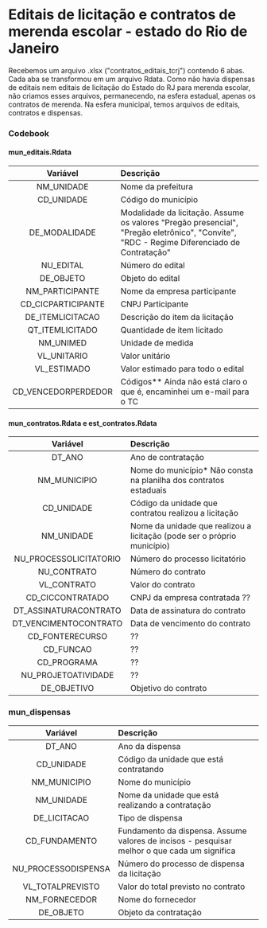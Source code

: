 # Editais de licitação e contratos de merenda escolar - estado do Rio de Janeiro

Recebemos um arquivo .xlsx ("contratos_editais_tcrj") contendo 6 abas. Cada aba se transformou em um arquivo Rdata. Como não havia dispensas de editais nem editais de licitação do Estado do RJ para merenda escolar, não criamos esses arquivos, permanecendo, na esfera estadual, apenas os contratos de merenda. Na esfera municipal, temos arquivos de editais, contratos e dispensas.

### Codebook

#### mun_editais.Rdata

| Variável | Descrição|
|:--:|:--|
|NM_UNIDADE| Nome da prefeitura |
|CD_UNIDADE| Código do município |
|DE_MODALIDADE| Modalidade da licitação. Assume os valores "Pregão presencial", "Pregão eletrônico", "Convite", "RDC - Regime Diferenciado de Contratação"|
|NU_EDITAL| Número do edital |
|DE_OBJETO| Objeto do edital |
|NM_PARTICIPANTE| Nome da empresa participante |
|CD_CICPARTICIPANTE| CNPJ Participante |
|DE_ITEMLICITACAO| Descrição do item da licitação |
|QT_ITEMLICITADO| Quantidade de item licitado |
|NM_UNIMED| Unidade de medida |
|VL_UNITARIO| Valor unitário |
|VL_ESTIMADO| Valor estimado para todo o edital |
|CD_VENCEDORPERDEDOR| Códigos** Ainda não está claro o que é, encaminhei um e-mail para o TC |

#### mun_contratos.Rdata e est_contratos.Rdata

| Variável | Descrição|
|:--:|:--|
|DT_ANO| Ano de contratação|
|NM_MUNICIPIO| Nome do município* Não consta na planilha dos contratos estaduais |
|CD_UNIDADE| Código da unidade que contratou realizou a licitação |
|NM_UNIDADE| Nome da unidade que realizou a licitação (pode ser o próprio município) |
|NU_PROCESSOLICITATORIO| Número do processo licitatório |
|NU_CONTRATO| Número do contrato |
|VL_CONTRATO| Valor do contrato |
|CD_CICCONTRATADO| CNPJ da empresa contratada ?? |
|DT_ASSINATURACONTRATO| Data de assinatura do contrato |
|DT_VENCIMENTOCONTRATO| Data de vencimento do contrato |
|CD_FONTERECURSO| ?? |
|CD_FUNCAO| ?? |
|CD_PROGRAMA| ?? |
|NU_PROJETOATIVIDADE| ?? |
|DE_OBJETIVO| Objetivo do contrato |

### mun_dispensas

| Variável | Descrição|
|:--:|:--|
|DT_ANO| Ano da dispensa |
|CD_UNIDADE| Código da unidade que está contratando |
|NM_MUNICIPIO| Nome do município |
|NM_UNIDADE| Nome da unidade que está realizando a contratação |
|DE_LICITACAO| Tipo de dispensa|
|CD_FUNDAMENTO| Fundamento da dispensa. Assume valores de incisos - pesquisar melhor o que cada um significa |
|NU_PROCESSODISPENSA| Número do processo de dispensa da licitação |
|VL_TOTALPREVISTO| Valor do total previsto no contrato |
|NM_FORNECEDOR| Nome do fornecedor |
|DE_OBJETO| Objeto da contratação |
